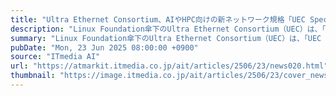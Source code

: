 ```yaml
---
title: "Ultra Ethernet Consortium、AIやHPC向けの新ネットワーク規格「UEC Specification 1.0」を発表"
description: "Linux Foundation傘下のUltra Ethernet Consortium（UEC）は、「UEC Specification 1.0」を公開した。スイッチ、ケーブルなどネットワークスタックの全階層にわたって、高性能でスケーラブルかつ相互運用可能な仕組みを提供するという。"
summary: "Linux Foundation傘下のUltra Ethernet Consortium（UEC）は、「UEC Specification 1.0」を公開した。スイッチ、ケーブルなどネットワークスタックの全階層にわたって、高性能でスケーラブルかつ相互運用可能な仕組みを提供するという。"
pubDate: "Mon, 23 Jun 2025 08:00:00 +0900"
source: "ITmedia AI"
url: "https://atmarkit.itmedia.co.jp/ait/articles/2506/23/news020.html"
thumbnail: "https://image.itmedia.co.jp/ait/articles/2506/23/cover_news020.jpg"
---
```


